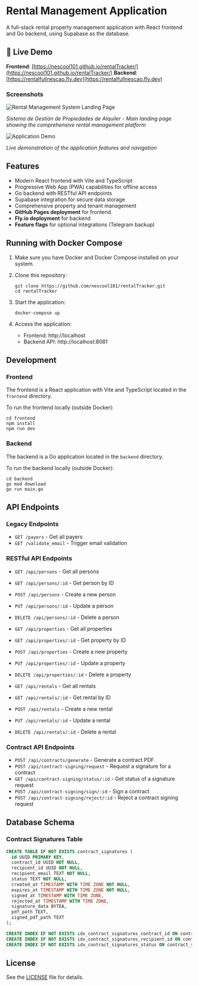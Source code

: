 # Rental Management Application

A full-stack rental property management application with React frontend and Go backend, using Supabase as the database.

## 🚀 Live Demo

**Frontend**: [https://nescool101.github.io/rentalTracker/](https://nescool101.github.io/rentalTracker/)
**Backend**: [https://rentalfullnescao.fly.dev](https://rentalfullnescao.fly.dev)

### Screenshots

![Rental Management System Landing Page](image.png)

*Sistema de Gestión de Propiedades de Alquiler - Main landing page showing the comprehensive rental management platform*

![Application Demo](chrome-capture-2025-07-29.gif)

*Live demonstration of the application features and navigation*

## Features

- Modern React frontend with Vite and TypeScript
- Progressive Web App (PWA) capabilities for offline access
- Go backend with RESTful API endpoints
- Supabase integration for secure data storage
- Comprehensive property and tenant management
- **GitHub Pages deployment** for frontend
- **Fly.io deployment** for backend
- **Feature flags** for optional integrations (Telegram backup)

## Running with Docker Compose

1. Make sure you have Docker and Docker Compose installed on your system.

2. Clone this repository:
   ```
   git clone https://github.com/nescool101/rentalTracker.git
   cd rentalTracker
   ```

3. Start the application:
   ```
   docker-compose up
   ```

4. Access the application:
   - Frontend: http://localhost
   - Backend API: http://localhost:8081

## Development

### Frontend

The frontend is a React application with Vite and TypeScript located in the `frontend` directory.

To run the frontend locally (outside Docker):
```
cd frontend
npm install
npm run dev
```

### Backend

The backend is a Go application located in the `backend` directory.

To run the backend locally (outside Docker):
```
cd backend
go mod download
go run main.go
```

## API Endpoints

### Legacy Endpoints
- `GET /payers` - Get all payers
- `GET /validate_email` - Trigger email validation

### RESTful API Endpoints
- `GET /api/persons` - Get all persons
- `GET /api/persons/:id` - Get person by ID
- `POST /api/persons` - Create a new person
- `PUT /api/persons/:id` - Update a person
- `DELETE /api/persons/:id` - Delete a person

- `GET /api/properties` - Get all properties
- `GET /api/properties/:id` - Get property by ID
- `POST /api/properties` - Create a new property
- `PUT /api/properties/:id` - Update a property
- `DELETE /api/properties/:id` - Delete a property

- `GET /api/rentals` - Get all rentals
- `GET /api/rentals/:id` - Get rental by ID
- `POST /api/rentals` - Create a new rental
- `PUT /api/rentals/:id` - Update a rental
- `DELETE /api/rentals/:id` - Delete a rental

### Contract API Endpoints
- `POST /api/contracts/generate` - Generate a contract PDF 
- `POST /api/contract-signing/request` - Request a signature for a contract
- `GET /api/contract-signing/status/:id` - Get status of a signature request
- `POST /api/contract-signing/sign/:id` - Sign a contract
- `POST /api/contract-signing/reject/:id` - Reject a contract signing request

## Database Schema

### Contract Signatures Table
```sql
CREATE TABLE IF NOT EXISTS contract_signatures (
  id UUID PRIMARY KEY,
  contract_id UUID NOT NULL,
  recipient_id UUID NOT NULL,
  recipient_email TEXT NOT NULL,
  status TEXT NOT NULL,
  created_at TIMESTAMP WITH TIME ZONE NOT NULL,
  expires_at TIMESTAMP WITH TIME ZONE NOT NULL,
  signed_at TIMESTAMP WITH TIME ZONE,
  rejected_at TIMESTAMP WITH TIME ZONE,
  signature_data BYTEA,
  pdf_path TEXT,
  signed_pdf_path TEXT
);

CREATE INDEX IF NOT EXISTS idx_contract_signatures_contract_id ON contract_signatures(contract_id);
CREATE INDEX IF NOT EXISTS idx_contract_signatures_recipient_id ON contract_signatures(recipient_id);
CREATE INDEX IF NOT EXISTS idx_contract_signatures_status ON contract_signatures(status);
```

## License

See the [LICENSE](LICENSE) file for details.